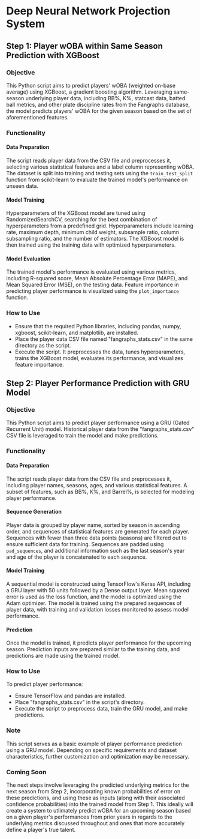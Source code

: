 # Deep Neural Network Projection System

## Step 1: Player wOBA within Same Season Prediction with XGBoost

### Objective
This Python script aims to predict players' wOBA (weighted on-base average) using XGBoost, a gradient boosting algorithm. Leveraging same-season underlying player data, including BB%, K%, statcast data, batted ball metrics, and other plate discipline rates from the Fangraphs database, the model predicts players' wOBA for the given season based on the set of aforementioned features.

### Functionality

#### Data Preparation
The script reads player data from the CSV file and preprocesses it, selecting various statistical features and a label column representing wOBA. The dataset is split into training and testing sets using the `train_test_split` function from scikit-learn to evaluate the trained model's performance on unseen data.

#### Model Training
Hyperparameters of the XGBoost model are tuned using RandomizedSearchCV, searching for the best combination of hyperparameters from a predefined grid. Hyperparameters include learning rate, maximum depth, minimum child weight, subsample ratio, column subsampling ratio, and the number of estimators. The XGBoost model is then trained using the training data with optimized hyperparameters.

#### Model Evaluation
The trained model's performance is evaluated using various metrics, including R-squared score, Mean Absolute Percentage Error (MAPE), and Mean Squared Error (MSE), on the testing data. Feature importance in predicting player performance is visualized using the `plot_importance` function.

### How to Use
- Ensure that the required Python libraries, including pandas, numpy, xgboost, scikit-learn, and matplotlib, are installed.
- Place the player data CSV file named "fangraphs_stats.csv" in the same directory as the script.
- Execute the script. It preprocesses the data, tunes hyperparameters, trains the XGBoost model, evaluates its performance, and visualizes feature importance.

## Step 2: Player Performance Prediction with GRU Model

### Objective
This Python script aims to predict player performance using a GRU (Gated Recurrent Unit) model. Historical player data from the "fangraphs_stats.csv" CSV file is leveraged to train the model and make predictions.

### Functionality

#### Data Preparation
The script reads player data from the CSV file and preprocesses it, including player names, seasons, ages, and various statistical features. A subset of features, such as BB%, K%, and Barrel%, is selected for modeling player performance.

#### Sequence Generation
Player data is grouped by player name, sorted by season in ascending order, and sequences of statistical features are generated for each player. Sequences with fewer than three data points (seasons) are filtered out to ensure sufficient data for training. Sequences are padded using `pad_sequences`, and additional information such as the last season's year and age of the player is concatenated to each sequence.

#### Model Training
A sequential model is constructed using TensorFlow's Keras API, including a GRU layer with 50 units followed by a Dense output layer. Mean squared error is used as the loss function, and the model is optimized using the Adam optimizer. The model is trained using the prepared sequences of player data, with training and validation losses monitored to assess model performance.

#### Prediction
Once the model is trained, it predicts player performance for the upcoming season. Prediction inputs are prepared similar to the training data, and predictions are made using the trained model.

### How to Use
To predict player performance:
- Ensure TensorFlow and pandas are installed.
- Place "fangraphs_stats.csv" in the script's directory.
- Execute the script to preprocess data, train the GRU model, and make predictions.

### Note
This script serves as a basic example of player performance prediction using a GRU model. Depending on specific requirements and dataset characteristics, further customization and optimization may be necessary.

### Coming Soon
The next steps involve leveraging the predicted underlying metrics for the next season from Step 2, incorporating known probabilities of error on these predictions, and using these as inputs (along with their associated confidence probabilities) into the trained model from Step 1. This ideally will create a system to utlimately predict wOBA for an upcoming season based on a given player's performances from prior years in regards to the underlying metrics discussed throughout and ones that more accurately define a player's true talent.
